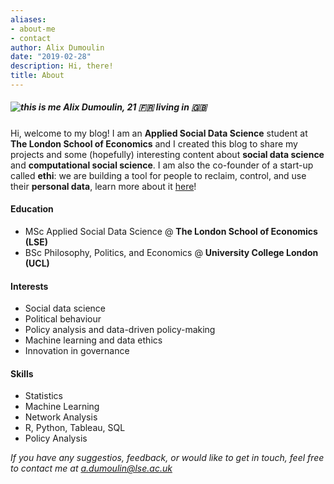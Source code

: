 ```yaml
---
aliases:
- about-me
- contact
author: Alix Dumoulin
date: "2019-02-28"
description: Hi, there!
title: About
---
```


##### ![this is me](/images/me.png) Alix Dumoulin, 21 :fr: living in :uk:

Hi, welcome to my blog! I am an **Applied Social Data Science** student at **The London School of Economics** and I created this blog to share my projects and some (hopefully) interesting content about **social data science** and **computational social science**. I am also the co-founder of a start-up called **ethi**: we are building a tool for people to reclaim, control, and use their **personal data**, learn more about it [here](https://ethi.webflow.io)!

#### Education

* MSc Applied Social Data Science @ **The London School of Economics (LSE)**
* BSc Philosophy, Politics, and Economics @ **University College London (UCL)**


#### Interests

* Social data science
* Political behaviour
* Policy analysis and data-driven policy-making
* Machine learning and data ethics
* Innovation in governance


#### Skills

* Statistics
* Machine Learning
* Network Analysis
* R, Python, Tableau, SQL
* Policy Analysis



*If you have any suggestios, feedback, or would like to get in touch, feel free to contact me at a.dumoulin@lse.ac.uk*